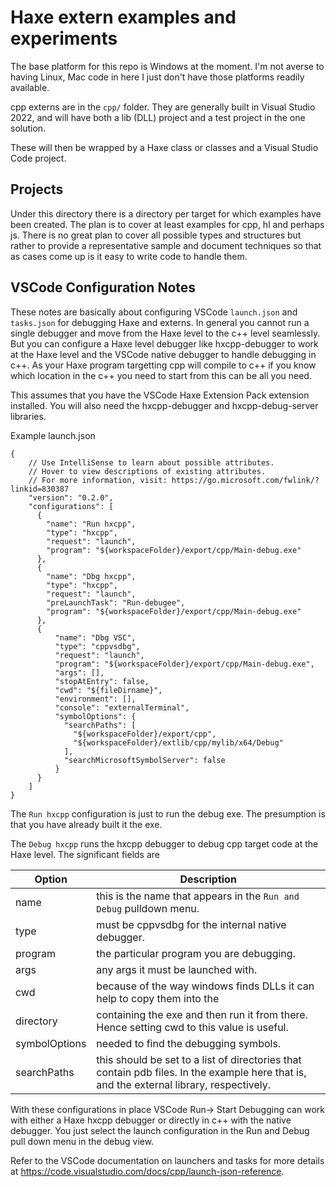# Haxe extern examples and experiments

The base platform for this repo is Windows at the moment. I'm not averse to
having Linux, Mac code in here I just don't have those platforms readily 
available.

cpp externs are in the `cpp/` folder. They are generally built in Visual
Studio 2022, and will have both a lib (DLL) project and a test project in the
one solution.

These will then be wrapped by a Haxe class or classes and a Visual Studio Code
project.

## Projects

Under this directory there is a directory per target for which examples have
been created. The plan is to cover at least examples for cpp, hl and perhaps js.
There is no great plan to cover all possible types and structures but rather
to provide a representative sample and document techniques so that as cases
come up is it easy to write code to handle them.

## VSCode Configuration Notes

These notes are basically about configuring VSCode `launch.json` and
`tasks.json` for debugging Haxe and externs. In general you cannot run a
single debugger and move from the Haxe level to the c++ level seamlessly. But
you can configure a Haxe level debugger like hxcpp-debugger to work at the
Haxe level and the VSCode native debugger to handle debugging in c++. As your
Haxe program targetting cpp will compile to c++ if you know which location
in the c++ you need to start from this can be all you need.

This assumes that you have the VSCode Haxe Extension Pack extension installed.
You will also need the hxcpp-debugger and hxcpp-debug-server libraries.

Example launch.json
```
{
    // Use IntelliSense to learn about possible attributes.
    // Hover to view descriptions of existing attributes.
    // For more information, visit: https://go.microsoft.com/fwlink/?linkid=830387
    "version": "0.2.0",
    "configurations": [
      {
        "name": "Run hxcpp",
        "type": "hxcpp",
        "request": "launch",
        "program": "${workspaceFolder}/export/cpp/Main-debug.exe"
      },
      {
        "name": "Dbg hxcpp",
        "type": "hxcpp",
        "request": "launch",
        "preLaunchTask": "Run-debugee",
        "program": "${workspaceFolder}/export/cpp/Main-debug.exe"
      },
      {
          "name": "Dbg VSC",
          "type": "cppvsdbg",
          "request": "launch",
          "program": "${workspaceFolder}/export/cpp/Main-debug.exe",
          "args": [],
          "stopAtEntry": false,
          "cwd": "${fileDirname}",
          "environment": [],
          "console": "externalTerminal",
          "symbolOptions": {
            "searchPaths": [
              "${workspaceFolder}/export/cpp",
              "${workspaceFolder}/extlib/cpp/mylib/x64/Debug"
            ],
            "searchMicrosoftSymbolServer": false
          }
      }
    ]
}
```

The `Run hxcpp` configuration is just to run the debug exe. The presumption
is that you have already built it the exe.

The `Debug hxcpp` runs the hxcpp debugger to debug cpp target code at the 
Haxe level. The significant fields are

|Option|Description|
|-|-|
|name|this is the name that appears in the `Run and Debug` pulldown menu.|
|type|must be cppvsdbg for the internal native debugger.|
|program|the particular program you are debugging.|
|args| any args it must be launched with.|
|cwd|because of the way windows finds DLLs it can help to copy them into the 
|directory|containing the exe and then run it from there. Hence setting cwd to this value is useful.|
|symbolOptions|needed to find the debugging symbols.|
|searchPaths|this should be set to a list of directories that contain pdb files. In the example here that is, and the external library, respectively.|

With these configurations in place VSCode Run-> Start Debugging can work with
either a Haxe hxcpp debugger or directly in c++ with the native debugger. You
just select the launch configuration in the Run and Debug pull down menu in
the debug view.

Refer to the VSCode documentation on launchers and tasks for more details at
https://code.visualstudio.com/docs/cpp/launch-json-reference.
